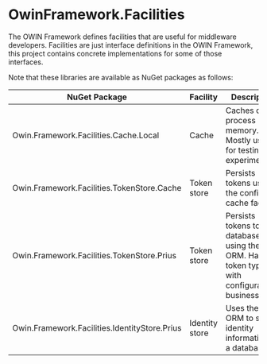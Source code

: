 # OwinFramework.Facilities

The OWIN Framework defines facilities that are useful for middleware developers. Facilities are
just interface definitions in the OWIN Framework, this project contains concrete implementations
for some of those interfaces.

Note that these libraries are available as NuGet packages as follows:

| NuGet Package | Facility | Description |
|---------------|----------|-------------|
| Owin.Framework.Facilities.Cache.Local | Cache | Caches data in process memory. Mostly useful for testing and experimenting. |
| Owin.Framework.Facilities.TokenStore.Cache | Token store | Persists tokens using the configured cache facility |
| Owin.Framework.Facilities.TokenStore.Prius | Token store | Persists tokens to a database using the Prius ORM. Has token types with configurable business rules |
| Owin.Framework.Facilities.IdentityStore.Prius | Identity store | Uses the Prius ORM to store identity information in a database |

